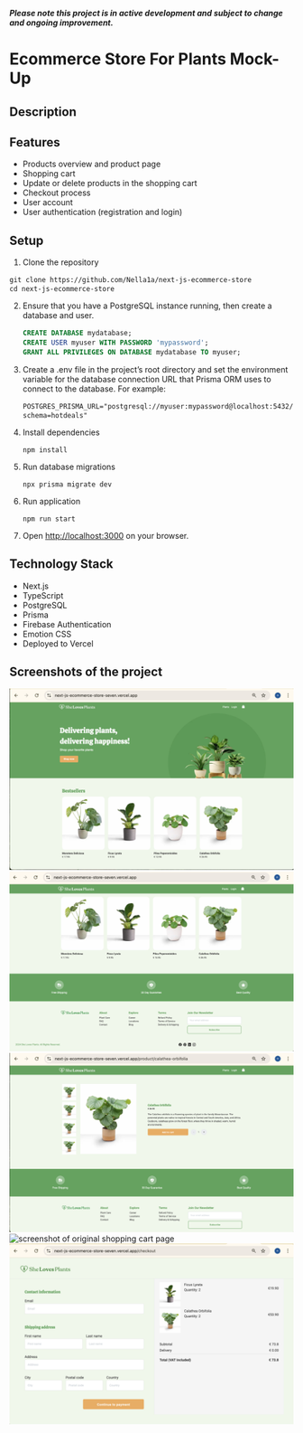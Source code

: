 **_Please note this project is in active development and subject to change and ongoing improvement._**

# Ecommerce Store For Plants Mock-Up

## Description

## Features

- Products overview and product page
- Shopping cart
- Update or delete products in the shopping cart
- Checkout process
- User account
- User authentication (registration and login)

## Setup

1. Clone the repository

```text
git clone https://github.com/Nella1a/next-js-ecommerce-store
cd next-js-ecommerce-store
```

2. Ensure that you have a PostgreSQL instance running, then create a database and user.

   ```sql
   CREATE DATABASE mydatabase;
   CREATE USER myuser WITH PASSWORD 'mypassword';
   GRANT ALL PRIVILEGES ON DATABASE mydatabase TO myuser;
   ```

3. Create a .env file in the project’s root directory and set the environment variable for the database connection URL that Prisma ORM uses to connect to the database.
   For example:

   ```text
   POSTGRES_PRISMA_URL="postgresql://myuser:mypassword@localhost:5432/mydatabase?schema=hotdeals"
   ```

4. Install dependencies

   ```text
   npm install
   ```

5. Run database migrations

   ```text
   npx prisma migrate dev
   ```

6. Run application

   ```text
   npm run start
   ```

7. Open <http://localhost:3000> on your browser.

## Technology Stack

- Next.js
- TypeScript
- PostgreSQL
- Prisma
- Firebase Authentication
- Emotion CSS
- Deployed to Vercel

## Screenshots of the project

![screenshot of original landig page](./public/landingPage.png)
![screenshot of original landig page including footer](./public/landingPage2.png)
![screenshot of original product page](./public/productPage.png)
![screenshot of original shopping cart page](./public/shoppingCart.pn)
![screenshot of original checkout pag](./public/checkout.png)
